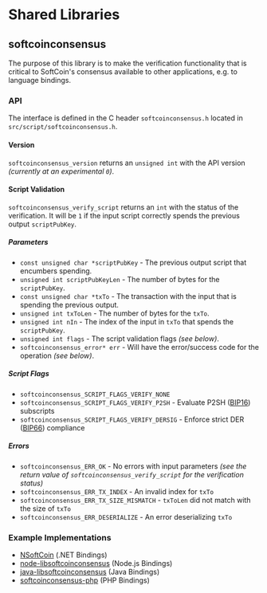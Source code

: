 Shared Libraries
================

## softcoinconsensus

The purpose of this library is to make the verification functionality that is critical to SoftCoin's consensus available to other applications, e.g. to language bindings.

### API

The interface is defined in the C header `softcoinconsensus.h` located in  `src/script/softcoinconsensus.h`.

#### Version

`softcoinconsensus_version` returns an `unsigned int` with the API version *(currently at an experimental `0`)*.

#### Script Validation

`softcoinconsensus_verify_script` returns an `int` with the status of the verification. It will be `1` if the input script correctly spends the previous output `scriptPubKey`.

##### Parameters
- `const unsigned char *scriptPubKey` - The previous output script that encumbers spending.
- `unsigned int scriptPubKeyLen` - The number of bytes for the `scriptPubKey`.
- `const unsigned char *txTo` - The transaction with the input that is spending the previous output.
- `unsigned int txToLen` - The number of bytes for the `txTo`.
- `unsigned int nIn` - The index of the input in `txTo` that spends the `scriptPubKey`.
- `unsigned int flags` - The script validation flags *(see below)*.
- `softcoinconsensus_error* err` - Will have the error/success code for the operation *(see below)*.

##### Script Flags
- `softcoinconsensus_SCRIPT_FLAGS_VERIFY_NONE`
- `softcoinconsensus_SCRIPT_FLAGS_VERIFY_P2SH` - Evaluate P2SH ([BIP16](https://github.com/softcoin/bips/blob/master/bip-0016.mediawiki)) subscripts
- `softcoinconsensus_SCRIPT_FLAGS_VERIFY_DERSIG` - Enforce strict DER ([BIP66](https://github.com/softcoin/bips/blob/master/bip-0066.mediawiki)) compliance

##### Errors
- `softcoinconsensus_ERR_OK` - No errors with input parameters *(see the return value of `softcoinconsensus_verify_script` for the verification status)*
- `softcoinconsensus_ERR_TX_INDEX` - An invalid index for `txTo`
- `softcoinconsensus_ERR_TX_SIZE_MISMATCH` - `txToLen` did not match with the size of `txTo`
- `softcoinconsensus_ERR_DESERIALIZE` - An error deserializing `txTo`

### Example Implementations
- [NSoftCoin](https://github.com/NicolasDorier/NSoftCoin/blob/master/NSoftCoin/Script.cs#L814) (.NET Bindings)
- [node-libsoftcoinconsensus](https://github.com/bitpay/node-libsoftcoinconsensus) (Node.js Bindings)
- [java-libsoftcoinconsensus](https://github.com/dexX7/java-libsoftcoinconsensus) (Java Bindings)
- [softcoinconsensus-php](https://github.com/Bit-Wasp/softcoinconsensus-php) (PHP Bindings)
